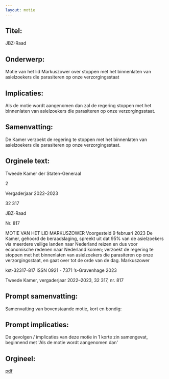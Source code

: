 ```yaml
---
layout: motie
---
```

## Titel:
JBZ-Raad
## Onderwerp:
Motie van het lid Markuszower over stoppen met het binnenlaten van asielzoekers die parasiteren op onze verzorgingsstaat
## Implicaties:

Als de motie wordt aangenomen dan zal de regering stoppen met het binnenlaten van asielzoekers die parasiteren op onze verzorgingsstaat.
## Samenvatting:

De Kamer verzoekt de regering te stoppen met het binnenlaten van asielzoekers die parasiteren op onze verzorgingsstaat.
## Orginele text:


Tweede Kamer der Staten-Generaal

2

Vergaderjaar 2022–2023

32 317

JBZ-Raad

Nr. 817

MOTIE VAN HET LID MARKUSZOWER
Voorgesteld 9 februari 2023
De Kamer,
gehoord de beraadslaging,
spreekt uit dat 95% van de asielzoekers via meerdere veilige landen naar
Nederland reizen en dus voor economische redenen naar Nederland
komen;
verzoekt de regering te stoppen met het binnenlaten van asielzoekers die
parasiteren op onze verzorgingsstaat,
en gaat over tot de orde van de dag.
Markuszower

kst-32317-817
ISSN 0921 - 7371
’s-Gravenhage 2023

Tweede Kamer, vergaderjaar 2022–2023, 32 317, nr. 817


## Prompt samenvatting:
Samenvatting van bovenstaande motie, kort en bondig:


## Prompt implicaties:
De gevolgen / implicaties van deze motie in 1 korte zin samengevat, beginnend met 'Als de motie wordt aangenomen dan' 

## Orgineel:
[pdf](https://gegevensmagazijn.tweedekamer.nl/OData/v4/2.0/Document(f3e848df-77c9-49a7-ada9-a71b96792123)/resource)
